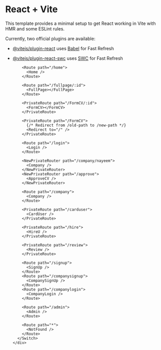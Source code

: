 # React + Vite

This template provides a minimal setup to get React working in Vite with HMR and some ESLint rules.

Currently, two official plugins are available:

- [@vitejs/plugin-react](https://github.com/vitejs/vite-plugin-react/blob/main/packages/plugin-react/README.md) uses [Babel](https://babeljs.io/) for Fast Refresh
- [@vitejs/plugin-react-swc](https://github.com/vitejs/vite-plugin-react-swc) uses [SWC](https://swc.rs/) for Fast Refresh





   <div>
        <Switch>
          <Route exact path="/">
            <FirstPage />
          </Route>

          <Route path="/home">
            <Home />
          </Route>

          <Route path="/fullpage/:id">
            <FullPage></FullPage>
          </Route>

          <PrivateRoute path="/FormCV/:id">
            <FormCV></FormCV>
          </PrivateRoute>

          <PrivateRoute path="/FormCV">
            {/* Redirect from /old-path to /new-path */}
            <Redirect to="/" />
          </PrivateRoute>

          <Route path="/login">
            <Login />
          </Route>

          <NewPrivateRouter path="/company/nayeem">
            <Company />
          </NewPrivateRouter>
          <NewPrivateRouter path="/approve">
            <ApproveCV />
          </NewPrivateRouter>

          <Route path="/company">
            <Company />
          </Route>

          <PrivateRoute path="/carduser">
            <CardUser />
          </PrivateRoute>

          <PrivateRoute path="/hire">
            <HireU />
          </PrivateRoute>

          <PrivateRoute path="/review">
            <Review />
          </PrivateRoute>

          <Route path="/signup">
            <SignUp />
          </Route>
          <Route path="/companysignup">
            <CompanySignUp />
          </Route>
          <Route path="/companylogin">
            <CompanyLogin />
          </Route>

          <Route path="/admin">
            <Admin />
          </Route>

          <Route path="*">
            <NotFound />
          </Route>
        </Switch>
      </div>
